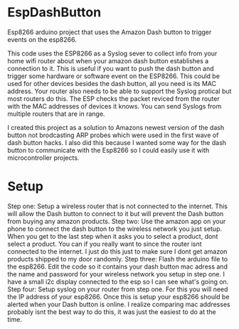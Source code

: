# EspDashButton
Esp8266 arduino project that uses the Amazon Dash button to trigger events on the esp8266. 

This code uses the ESP8266 as a Syslog sever to collect info from your home wifi router about when your amazon dash button establishes a connection to it. This is useful if you want to push the dash button and trigger some hardware or software event on the ESP8266. This could be used for other devices besides the dash button, all you need is its MAC address. Your router also needs to be able to support the Syslog protical but most routers do this. The ESP checks the packet reviced from the router with the MAC addresses of devices it knows. You can send Syslogs from multiple routers that are in range.

I created this project as a solution to Amazons newest version of the dash button not brodcasting ARP probes which were used in the first wave of dash button hacks. I also did this because I wanted some way for the dash button to communicate with the Esp8266 so I could easily use it with microcontroller projects. 

# Setup
Step one:
  Setup a wireless router that is not connected to the internet. This will allow the Dash button to connect to it but will prevent the Dash button from buying any amazon products.
Step two: 
  Use the amazon app on your phone to connect the dash button to the wireless network you just setup. When you get to the last step when it asks you to select a product, dont select a product. You can if you really want to since the router isnt connected to the internet. I just do this just to make sure I dont get amazon products shipped to my door randomly. 
Step three: 
  Flash the arduino file to the esp8266. Edit the code so it contains your dash button mac adress and the name and password for your wireless network you setup in step one. I have a small i2c display connected to the esp so I can see what's going on.
Step four:
  Setup syslog on your router from step one. For this you will need the IP address of your esp8266. Once this is setup your esp8266 should be alerted when your Dash button is online. I realize comparing mac addresses probably isnt the best way to do this, it was just the easiest to do at the time.

